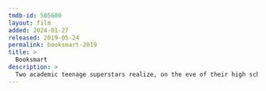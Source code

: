 ```yaml
---
tmdb-id: 505600
layout: film
added: 2024-01-27
released: 2019-05-24
permalink: booksmart-2019
title: >
  Booksmart
description: >
  Two academic teenage superstars realize, on the eve of their high school graduation, that they should have worked less and played more. Determined to never fall short of their peers, the girls set out on a mission to cram four years of fun into one night.
---
```

